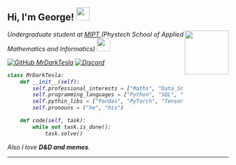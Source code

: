 <h2> Hi, I'm George! <img src="https://media.giphy.com/media/NQDcH2ZZaPV8QBDYK3/giphy.gif" width="30"></h2>
<img align='right' src="https://media.giphy.com/media/xUOrvZ4p5o3QlIumZO/giphy.gif" width="100">
<p><em>Undergraduate student at <a href="https://mipt.ru/english/">MIPT </a> (Phystech School of Applied Mathematics and Informatics)
<img src="https://media.giphy.com/media/r1kWjDT4qfR07zAkxj/giphy.gif" width="30"> 
<!-- </br> future work <a href="link"> Name </a><img src="https://media.giphy.com/media/WUlplcMpOCEmTGBtBW/giphy.gif" width="30"> 
</em></p> -->
<!-- <img src="https://media.giphy.com/media/LMt9638dO8dftAjtco/giphy.gif" width="30"> -->

[![GitHub MrDarkTesla](https://img.shields.io/github/followers/mr-darktesla?label=follow&style=social)](https://github.com/Mr-DarkTesla)
[![Discord](https://img.shields.io/discord/389296131919839232?color=white&label=Discord-Server)]()

<!-- ### <img src="https://media.giphy.com/media/VgCDAzcKvsR6OM0uWg/giphy.gif" width="50"> A little more about me...   -->

```Python
class MrDarkTesla:
    def __init__(self):
        self.professional_interests = ["Maths", "Data_Science", "Deep Learning"]
        self.programming_languages = ["Python", "SQL", "R", "C++"]
        self.pythin_libs = ["Pandas", "PyTorch", "TensorFlow", "QiSkit", "SciPy"]
        self.pronouns = ("he", "his")

    def code(self, task):
        while not task.is_done():
            task.solve()
```

<em>Also I love <b>D&D and memes</b></em>.

---
